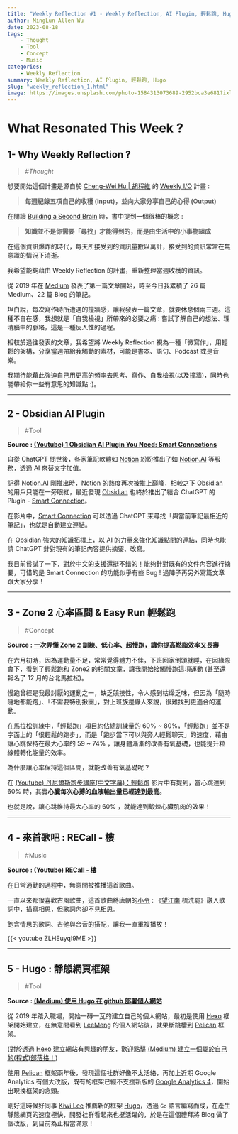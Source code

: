 ```yaml
---
title: "Weekly Reflection #1 - Weekly Reflection, AI Plugin, 輕鬆跑, Hugo"
author: MingLun Allen Wu
date: 2023-08-18
tags: 
    - Thought
    - Tool
    - Concept
    - Music
categories:
    - Weekly Reflection
summary: Weekly Reflection, AI Plugin, 輕鬆跑, Hugo
slug: "weekly_reflection_1.html"
image: https://images.unsplash.com/photo-1584313073689-2952bca3e681?ixlib=rb-4.0.3&ixid=M3wxMjA3fDB8MHxwaG90by1wYWdlfHx8fGVufDB8fHx8fA%3D%3D&auto=format&fit=crop&w=1470&q=80
---
```


# What Resonated This Week ?
## 1- Why Weekly Reflection ?
> *#Thought*

想要開始這個計畫是源自於 [Cheng-Wei Hu | 胡程維](https://cwhu.medium.com/?source=user_profile) 的 [Weekly I/O](https://chengweihu.com/newsletter/) 計畫 : 

> **每週紀錄五項自己的收穫 (Input)，並向大家分享自己的心得 (Output)**

在閱讀 [Building a Second Brain](https://www.buildingasecondbrain.com) 時，書中提到一個很棒的概念 : 

> **知識並不是你需要「尋找」才能得到的，而是由生活中的小事物組成**

在這個資訊爆炸的時代，每天所接受到的資訊量數以萬計，接受到的資訊常常在無意識的情況下消逝。

我希望能夠藉由 Weekly Reflection 的計畫，重新整理當週收穫的資訊。

從 2019 年在 [Medium](https://medium.com/@minglun-wu) 發表了第一篇文章開始，時至今日我累積了 26 篇 Medium、22 篇 Blog 的筆記。

坦白說，每次寫作時所遭遇的撞牆感，讓我發表一篇文章，就要休息個兩三週。這種不自在感，我想就是「自我檢視」所帶來的必要之痛 : 嘗試了解自己的想法、理清腦中的脈絡，這是一種反人性的過程。

相較於過往發表的文章，我希望將 Weekly Reflection 視為一種「微寫作」，用輕鬆的架構，分享當週帶給我觸動的素材，可能是書本、語句、Podcast 或是音樂。

我期待能藉此強迫自己用更高的頻率去思考、寫作、自我檢視(以及撞牆)，同時也能帶給你一些有意思的知識點 :)。

---

## 2 - Obsidian AI Plugin 
> #Tool

**Source : [(Youtube) 1 Obsidian AI Plugin You Need: Smart Connections](https://www.youtube.com/watch?v=d30jraaUmeY)**

自從 ChatGPT 問世後，各家筆記軟體如 [Notion](https://www.notion.so/zh-tw) 紛紛推出了如 [Notion.AI](https://www.notion.so/product/ai) 等服務，透過 AI 來替文字加值。

記得 [Notion.AI](https://www.notion.so/product/ai) 剛推出時，[Notion](https://www.notion.so/zh-tw) 的熱度再次被推上巔峰，相較之下 [Obsidian](https://obsidian.md) 的用戶只能在一旁眼紅，最近發現 [Obsidian](https://obsidian.md) 也終於推出了結合 ChatGPT 的 Plugin - [Smart Connection](https://github.com/brianpetro/obsidian-smart-connections)。

在影片中，[Smart Connection](https://github.com/brianpetro/obsidian-smart-connections) 可以透過 ChatGPT 來尋找「與當前筆記最相近的筆記」，也就是自動建立連結。

在 [Obsidian](https://obsidian.md) 強大的知識拓樸上，以 AI 的力量來強化知識點間的連結，同時也能請 ChatGPT 針對現有的筆記內容提供摘要、改寫。

我目前嘗試了一下，對於中文的支援還挺不錯的！能夠針對既有的文件內容進行摘要，可惜的是 Smart Connection 的功能似乎有些 Bug ! 過陣子再另外寫篇文章跟大家分享！

---

## 3 - Zone 2 心率區間 & Easy Run 輕鬆跑
> #Concept

**Source : [一次弄懂 Zone 2 訓練、低心率、超慢跑，讓你提高燃脂效率又長壽](https://shosho.tw/blog/zone-2-training-explain/)**

在六月初時，因為運動量不足，常常覺得體力不佳，下班回家倒頭就睡，在因緣際會下，看到了輕鬆跑和 Zone2 的相關文章，讓我開始接觸慢跑這項運動 (甚至還報名了 12 月的台北馬拉松)。

慢跑曾經是我最討厭的運動之一，缺乏競技性，令人感到枯燥乏味，但因為「隨時隨地都能跑」、「不需要特別揪團」，對上班族邊緣人來說，很難找到更適合的運動。

在馬拉松訓練中，「輕鬆跑」項目約佔總訓練量的 60% ~ 80%，「輕鬆跑」並不是字面上的「很輕鬆的跑步」，而是「跑步當下可以與旁人輕鬆聊天」的速度，藉由讓心跳保持在最大心率的 59 ~ 74% ，讓身體漸漸的改善有氧基礎，也能提升粒線體轉化能量的效率。

為什麼讓心率保持這個區間，就能改善有氧基礎呢 ?

在 [(Youtube) 丹尼爾斯跑步講座(中文字幕)：輕鬆跑](https://www.youtube.com/watch?v=IdYhWqbED6E) 影片中有提到，當心跳達到 60% 時，其實**心臟每次心搏的血液輸出量已經達到最高**。

也就是說，讓心跳維持最大心率的 60% ，就能達到鍛煉心臟肌肉的效果！

---

## 4 - 來首歌吧 : RECall - 樓
> #Music

**Source : [(Youtube) RECall - 樓](https://www.youtube.com/watch?v=ZLHEuyqI9ME)**

在日常通勤的過程中，無意間被推播這首歌曲。

一直以來都很喜歡古風歌曲，這首歌曲將唐朝的[小令](https://zh.wikipedia.org/zh-tw/小令) : 《[望江南](https://zh.wikipedia.org/zh-tw/忆江南)·梳洗罷》融入歌詞中，描寫相思，但歌詞內卻不見相思。

飽含情思的歌詞、吉他與合音的搭配，讓我一直重複播放！

{{< youtube ZLHEuyqI9ME >}}

---

## 5 - Hugo : 靜態網頁框架
> #Tool 

**Source : [(Medium) 使用 Hugo 在 github 部署個人網站](https://medium.com/@sean22492249/使用-hugo-在-github-部署個人網站-5b2ff19f8b6)**

從 2019 年踏入職場，開始一磚一瓦的建立自己的個人網站，最初是使用 [Hexo](https://hexo.io/zh-tw/index.html) 框架開始建立，在無意間看到 [LeeMeng](https://leemeng.tw) 的個人網站後，就果斷跳槽到 [Pelican](https://getpelican.com) 框架。

(對於透過 [Hexo](https://hexo.io/zh-tw/index.html) 建立網站有興趣的朋友，歡迎點擊 [(Medium) 建立一個屬於自己的(程式)部落格！](https://medium.com/@minglun-wu/建立一個屬於自己的-程式-部落格-4d295ed96236))

使用 [Pelican](https://getpelican.com) 框架兩年後，發現這個社群好像不太活絡，再加上近期 Google Analytics 有個大改版，既有的框架已經不支援新版的 [Google Analytics 4](https://support.google.com/analytics/answer/10089681?hl=zh-Hant)，開始出現換框架的念頭。

剛好這時候好同事 [Kiwi Lee](https://medium.com/@sean22492249) 推薦新的框架 [Hugo](https://gohugo.io)，透過 `Go` 語言編寫而成，在產生靜態網頁的速度極快，開發社群看起來也挺活躍的，於是在這個禮拜將 Blog 做了個改版，到目前為止相當滿意！